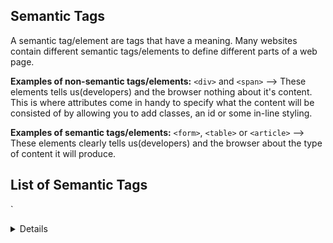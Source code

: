 ## Semantic Tags 

A semantic tag/element are tags that have a meaning. Many websites contain different semantic tags/elements to define different parts of a web page. 

**Examples of non-semantic tags/elements:**
`<div>` and  `<span>` --> These elements tells us(developers) and the browser nothing about it's content. This is where attributes come in handy to specify what the content will be consisted of by allowing you to add classes, an id or some in-line styling. 

**Examples of semantic tags/elements:**
`<form>`, `<table>` or `<article>` --> These elements clearly tells us(developers) and the browser about the type of content it will produce. 


## List of Semantic Tags
`<article>
<aside>
<details>
<footer>
<header>
<main>
<mark>
<nav>
<section>
<summary>
<time>
`



Think about your About Me Projects and it's broken down for us learn more about you. 

* Name +  Home/Town City ---> Header 
* Photo of yourself or Avatar 
* Bio  ---> Summary 
* Interest  ---> Details 
* Contact Info via Social Media --> Footer 



